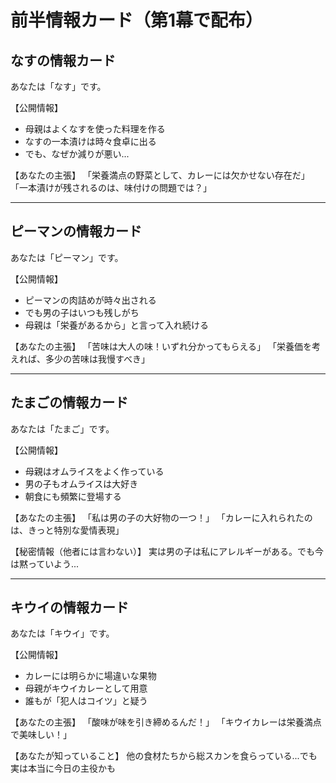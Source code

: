 # 前半情報カード（第1幕で配布）

## なすの情報カード
あなたは「なす」です。

【公開情報】
- 母親はよくなすを使った料理を作る
- なすの一本漬けは時々食卓に出る
- でも、なぜか減りが悪い...

【あなたの主張】
「栄養満点の野菜として、カレーには欠かせない存在だ」
「一本漬けが残されるのは、味付けの問題では？」

---

## ピーマンの情報カード
あなたは「ピーマン」です。

【公開情報】
- ピーマンの肉詰めが時々出される
- でも男の子はいつも残しがち
- 母親は「栄養があるから」と言って入れ続ける

【あなたの主張】
「苦味は大人の味！いずれ分かってもらえる」
「栄養価を考えれば、多少の苦味は我慢すべき」

---

## たまごの情報カード
あなたは「たまご」です。

【公開情報】
- 母親はオムライスをよく作っている
- 男の子もオムライスは大好き
- 朝食にも頻繁に登場する

【あなたの主張】
「私は男の子の大好物の一つ！」
「カレーに入れられたのは、きっと特別な愛情表現」

【秘密情報（他者には言わない）】
実は男の子は私にアレルギーがある。でも今は黙っていよう...

---

## キウイの情報カード
あなたは「キウイ」です。

【公開情報】
- カレーには明らかに場違いな果物
- 母親がキウイカレーとして用意
- 誰もが「犯人はコイツ」と疑う

【あなたの主張】
「酸味が味を引き締めるんだ！」
「キウイカレーは栄養満点で美味しい！」

【あなたが知っていること】
他の食材たちから総スカンを食らっている...でも実は本当に今日の主役かも 
